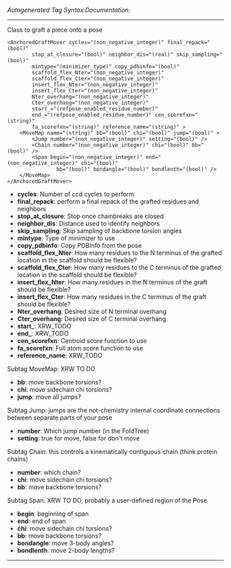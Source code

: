 _Autogenerated Tag Syntax Documentation:_

---
Class to graft a piece onto a pose

```
<AnchoredGraftMover cycles="(non_negative_integer)" final_repack="(bool)"
        stop_at_closure="(bool)" neighbor_dis="(real)" skip_sampling="(bool)"
        mintype="(minimizer_type)" copy_pdbinfo="(bool)"
        scaffold_flex_Nter="(non_negative_integer)"
        scaffold_flex_Cter="(non_negative_integer)"
        insert_flex_Nter="(non_negative_integer)"
        insert_flex_Cter="(non_negative_integer)"
        Nter_overhang="(non_negative_integer)"
        Cter_overhang="(non_negative_integer)"
        start_="(refpose_enabled_residue_number)"
        end_="(refpose_enabled_residue_number)" cen_scorefxn="(string)"
        fa_scorefxn="(string)" reference_name="(string)" >
    <MoveMap name="(string)" bb="(bool)" chi="(bool)" jump="(bool)" >
        <Jump number="(non_negative_integer)" setting="(bool)" />
        <Chain number="(non_negative_integer)" chi="(bool)" bb="(bool)" />
        <Span begin="(non_negative_integer)" end="(non_negative_integer)" chi="(bool)"
                bb="(bool)" bondangle="(bool)" bondlenth="(bool)" />
    </MoveMap>
</AnchoredGraftMover>
```

-   **cycles**: Number of ccd cycles to perform
-   **final_repack**: perform a final repack of the grafted residues and neighbors
-   **stop_at_closure**: Stop once chainbreaks are closed
-   **neighbor_dis**: Distance used to identify neighbors
-   **skip_sampling**: Skip sampling of backbone torsion angles
-   **mintype**: Type of minimizer to use
-   **copy_pdbinfo**: Copy PDBInfo from the pose
-   **scaffold_flex_Nter**: How many residues to the N terminus of the grafted location in the scaffold should be flexible?
-   **scaffold_flex_Cter**: How many residues to the C terminus of the grafted location in the scaffold should be flexible?
-   **insert_flex_Nter**: How many residues in the N terminus of the graft should be flexible?
-   **insert_flex_Cter**: How many residues in the C terminus of the graft should be flexible?
-   **Nter_overhang**: Desired size of N terminal overhang
-   **Cter_overhang**: Desired size of C terminal overhang
-   **start_**: XRW_TODO
-   **end_**: XRW_TODO
-   **cen_scorefxn**: Centroid score function to use
-   **fa_scorefxn**: Full atom score function to use
-   **reference_name**: XRW_TODO


Subtag MoveMap:   XRW TO DO

-   **bb**: move backbone torsions?
-   **chi**: move sidechain chi torsions?
-   **jump**: move all jumps?


Subtag Jump:   jumps are the not-chemistry internal coordinate connections between separate parts of your pose

-   **number**: Which jump number (in the FoldTree)
-   **setting**: true for move, false for don't move

Subtag Chain:   this controls a kinematically contiguous chain (think protein chains)

-   **number**: which chain?
-   **chi**: move sidechain chi torsions?
-   **bb**: move backbone torsions?

Subtag Span:   XRW TO DO, probably a user-defined region of the Pose

-   **begin**: beginning of span
-   **end**: end of span
-   **chi**: move sidechain chi torsions?
-   **bb**: move backbone torsions?
-   **bondangle**: move 3-body angles?
-   **bondlenth**: move 2-body lengths?

---
